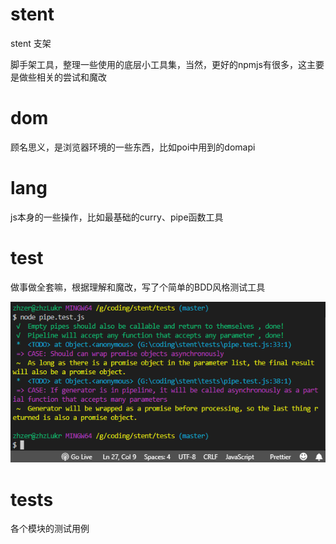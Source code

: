 # stent
stent 支架

脚手架工具，整理一些使用的底层小工具集，当然，更好的npmjs有很多，这主要是做些相关的尝试和魔改

# dom
顾名思义，是浏览器环境的一些东西，比如poi中用到的domapi

# lang
js本身的一些操作，比如最基础的curry、pipe函数工具

# test
做事做全套嘛，根据理解和魔改，写了个简单的BDD风格测试工具

![test.png](./docs/test.png)

# tests
各个模块的测试用例

